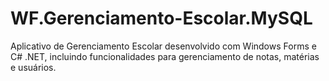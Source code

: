 # WF.Gerenciamento-Escolar.MySQL
Aplicativo de Gerenciamento Escolar desenvolvido com Windows Forms e C# .NET, incluindo funcionalidades para gerenciamento de notas, matérias e usuários.
